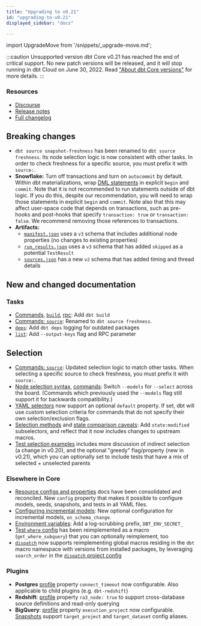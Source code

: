 ```yaml
---
title: "Upgrading to v0.21"
id: "upgrading-to-v0.21"
displayed_sidebar: "docs"

---
```


import UpgradeMove from '/snippets/_upgrade-move.md';

<UpgradeMove />


:::caution Unsupported version
dbt Core v0.21 has reached the end of critical support. No new patch versions will be released, and it will stop running in dbt Cloud on June 30, 2022. Read ["About dbt Core versions"](/docs/dbt-versions/core) for more details.
:::

### Resources

- [Discourse](https://discourse.getdbt.com/t/3077)
- [Release notes](https://github.com/dbt-labs/dbt-core/releases/tag/v0.21.0)
- [Full changelog](https://github.com/dbt-labs/dbt-core/blob/0.21.latest/CHANGELOG.md)

## Breaking changes

- `dbt source snapshot-freshness` has been renamed to `dbt source freshness`. Its node selection logic is now consistent with other tasks. In order to check freshness for a specific source, you must prefix it with `source:`.
- **Snowflake:** Turn off transactions and turn on `autocommit` by default. Within dbt materializations, wrap [DML statements](https://stackoverflow.com/a/44796508) in explicit `begin` and `commit`. Note that it is not recommended to run <Term id="dml" /> statements outside of dbt <Term id="materialization" /> logic. If you do this, despite our recommendation, you will need to wrap those statements in explicit `begin` and `commit`. Note also that this may affect user-space code that depends on transactions, such as pre-hooks and post-hooks that specify `transaction: true` or `transaction: false`. We recommend removing those references to transactions.
- **Artifacts:**
    - [`manifest.json`](/reference/artifacts/manifest-json) uses a `v3` schema that includes additional node properties (no changes to existing properties)
    - [`run_results.json`](/reference/artifacts/run-results-json) uses a `v3` schema that has added `skipped` as a potential `TestResult`
    - [`sources.json`](/reference/artifacts/sources-json) has a new `v2` schema that has added timing and thread details

## New and changed documentation

### Tasks
- [Commands](/reference/dbt-commands), [`build`](/reference/commands/build), [rpc](/reference/commands/rpc): Add `dbt build`
- [Commands: `source`](/reference/commands/source): Renamed to `dbt source freshness`.
- [`deps`](/reference/commands/deps): Add `dbt deps` logging for outdated packages
- [`list`](/reference/commands/list): Add `--output-keys` flag and RPC parameter

## Selection
- [Commands: `source`](/reference/commands/source): Updated selection logic to match other tasks. When selecting a specific source to check freshness, you must prefix it with `source:`.
- [Node selection syntax](/reference/node-selection/syntax), [commands](/reference/dbt-commands): Switch `--models` for `--select` across the board. (Commands which previously used the `--models` flag still support it for backwards compatibility.)
- [YAML selectors](/reference/node-selection/yaml-selectors#default) now support an optional `default` property. If set, dbt will use custom selection criteria for commands that do not specify their own selection/exclusion flags.
- [Selection methods](/reference/node-selection/methods) and [state comparison caveats](/reference/node-selection/state-comparison-caveats): Add `state:modified` subselectors, and reflect that it now includes changes to upstream macros.
- [Test selection examples](/reference/node-selection/test-selection-examples) includes more discussion of indirect selection (a change in v0.20), and the optional "greedy" flag/property (new in v0.21), which you can optionally set to include tests that have a mix of selected + unselected parents

### Elsewhere in Core
- [Resource configs and properties](/reference/configs-and-properties) docs have been consolidated and reconciled. New `config` property that makes it possible to configure models, seeds, snapshots, and tests in all YAML files.
- [Configuring incremental models](/docs/build/incremental-models): New optional configuration for incremental models, `on_schema_change`.
- [Environment variables](/reference/dbt-jinja-functions/env_var): Add a log-scrubbing prefix, `DBT_ENV_SECRET_`
- [Test `where` config](/reference/resource-configs/where) has been reimplemented as a macro (`get_where_subquery`) that you can optionally reimplement, too
- [`dispatch`](/reference/dbt-jinja-functions/dispatch) now supports reimplementing global macros residing in the `dbt` macro namespace with versions from installed packages, by leveraging `search_order` in the [`dispatch` project config](/reference/project-configs/dispatch-config)

### Plugins
- **Postgres** [profile](/docs/core/connect-data-platform/postgres-setup) property `connect_timeout` now configurable. Also applicable to child plugins (e.g. `dbt-redshift`)
- **Redshift**: [profile](/docs/core/connect-data-platform/redshift-setup) property `ra3_node: true` to support cross-database source definitions and read-only querying
- **BigQuery**: [profile](/docs/core/connect-data-platform/bigquery-setup) property `execution_project` now configurable. [Snapshots](/docs/build/snapshots) support `target_project` and `target_dataset` config aliases.
